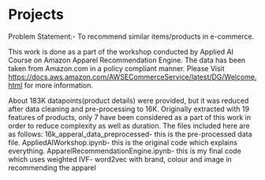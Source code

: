 # Projects
Problem Statement:- To recommend similar items/products in e-commerce.

This work is done as a part of the workshop conducted by Applied AI Course on Amazon Apparel Recommendation Engine. The data has been taken from Amazon.com in a policy compliant manner. Please Visit https://docs.aws.amazon.com/AWSECommerceService/latest/DG/Welcome.html for more information.

About 183K datapoints(product details) were provided, but it was reduced after data cleaning and pre-processing to 16K. Originally extracted with 19 features of products, only 7 have been considered as a part of this work in order to reduce complexity as well as duration.
The files included here are as follows: 
16k_apperal_data_preprocessed- this is the pre-processed data file.
AppliedAIWorkshop.ipynb- this is the original code which explains everything.
ApparelRecommendationEngine.ipynb- this is my final code which uses weighted IVF- word2vec with brand, colour and image in recommending the apparel
